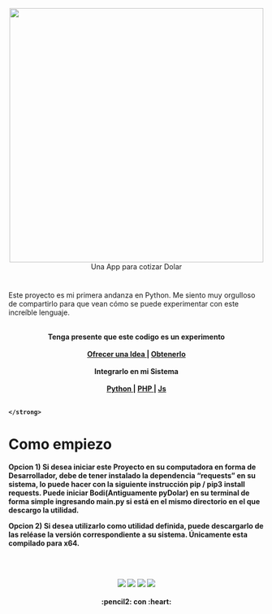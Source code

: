 
<p align="center">
<img width="500" src="https://raw.githubusercontent.com/gusgeek/bodi-dolar-py-app/84f07cf4b21d974374fadaa520e5890291d77125/logo.svg">
  <br>
  Una App para cotizar Dolar
</p>

# 

Este proyecto es mi primera andanza en Python. Me siento muy orgulloso de compartirlo para que vean cómo se puede experimentar con este increíble lenguaje.
<br><br>
  <p align="center">
  <strong>Tenga presente que este codigo es un experimento</strong>
  <br><br>
    <strong>
      <a href="https://github.com/gusgeek/bodi-dolar-py-app/issues/new"> Ofrecer una Idea </a> | 
      <a href="https://github.com/gusgeek/bodi-dolar-py-app/releases/latest"> Obtenerlo </a>
      <br><br>
      <strong>Integrarlo en mi Sistema </strong><br><br>
      <a href="https://github.com/gusgeek/bodi-dolar-py-lib"> Python  </a> | 
      <a href="https://github.com/gusgeek/bodi-dolar-php"> PHP </a> | 
      <a href="https://github.com/gusgeek/bodi-dolar-js"> Js </a>
      <br> <br>
    
    </strong>
  </p>

# Como empiezo

**Opcion 1)** Si desea iniciar este Proyecto en su computadora en forma de Desarrollador, debe de tener instalado la dependencia “requests” en su sistema, lo puede hacer con la siguiente instrucción pip / pip3 install requests.
Puede iniciar Bodi(Antiguamente pyDolar) en su terminal de forma simple ingresando main.py si está en el mismo directorio en el que descargo la utilidad. 

**Opcion 2)** Si desea utilizarlo como utilidad definida, puede descargarlo de las reléase la versión correspondiente a su sistema. Únicamente esta compilado para x64.

<br><br>
<p align="center">
    <img src="https://img.shields.io/github/downloads/gusgeek/bodi-dolar-py-app/total">  
    <img src="https://img.shields.io/github/v/release/gusgeek/bodi-dolar-py-app">  
    <img src="https://img.shields.io/github/release-date/gusgeek/bodi-dolar-py-app">  
    <img src="https://img.shields.io/github/languages/code-size/gusgeek/bodi-dolar-py-app">
  <br><br>
  <strong>:pencil2: con :heart:</strong>
</p>


